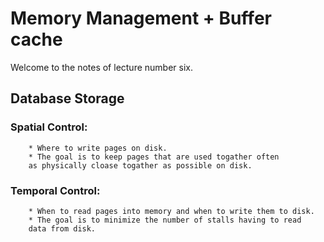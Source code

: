 # Memory Management + Buffer cache

Welcome to the notes of lecture number six. 

## Database Storage

### Spatial Control:
		* Where to write pages on disk.
		* The goal is to keep pages that are used togather often
		as physically cloase togather as possible on disk.

### Temporal Control:

		* When to read pages into memory and when to write them to disk.
		* The goal is to minimize the number of stalls having to read 
		data from disk.

